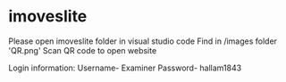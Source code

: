# imoveslite
Please open imoveslite folder in visual studio code
Find in /images folder 'QR.png'
Scan QR code to open website 

Login information: 
Username- Examiner
Password- hallam1843
